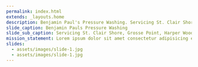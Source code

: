 ```yaml
---
permalink: index.html
extends: _layouts.home
description: Benjamin Paul's Pressure Washing. Servicing St. Clair Shore, Grosse Point, Harper Woods, Sterling Heights and More.
slide_caption: Benjamin Pauls Pressure Washing
slide_sub_caption: Servicing St. Clair Shore, Grosse Point, Harper Woods, Sterling Heights and More...
mission_statement: Lorem ipsum dolor sit amet consectetur adipisicing elit. Minus illo eaque reprehenderit, tempora similique corporis ipsum? Expedita exercitationem inventore nihil. Ullam totam sit eum tempore quae sunt dolores, consectetur quisquam
slides:
  - assets/images/slide-1.jpg
  - assets/images/slide-1.jpg
---
```

